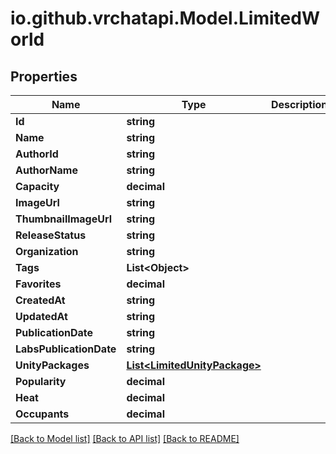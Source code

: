 
# io.github.vrchatapi.Model.LimitedWorld

## Properties

Name | Type | Description | Notes
------------ | ------------- | ------------- | -------------
**Id** | **string** |  | 
**Name** | **string** |  | 
**AuthorId** | **string** |  | 
**AuthorName** | **string** |  | 
**Capacity** | **decimal** |  | 
**ImageUrl** | **string** |  | 
**ThumbnailImageUrl** | **string** |  | 
**ReleaseStatus** | **string** |  | 
**Organization** | **string** |  | 
**Tags** | **List&lt;Object&gt;** |  | 
**Favorites** | **decimal** |  | 
**CreatedAt** | **string** |  | 
**UpdatedAt** | **string** |  | 
**PublicationDate** | **string** |  | 
**LabsPublicationDate** | **string** |  | 
**UnityPackages** | [**List&lt;LimitedUnityPackage&gt;**](LimitedUnityPackage.md) |  | 
**Popularity** | **decimal** |  | 
**Heat** | **decimal** |  | 
**Occupants** | **decimal** |  | 

[[Back to Model list]](../README.md#documentation-for-models)
[[Back to API list]](../README.md#documentation-for-api-endpoints)
[[Back to README]](../README.md)

